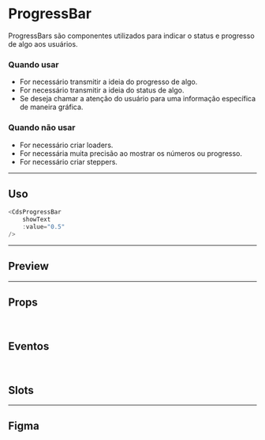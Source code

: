# ProgressBar

ProgressBars são componentes utilizados para indicar o status e progresso de algo aos usuários.

### Quando usar

- For necessário transmitir a ideia do progresso de algo.
- For necessário transmitir a ideia do status de algo.
- Se deseja chamar a atenção do usuário para uma informação específica de maneira gráfica.

### Quando não usar

- For necessário criar loaders.
- For necessária muita precisão ao mostrar os números ou progresso.
- For necessário criar steppers.

---

## Uso

```js
<CdsProgressBar
	showText
	:value="0.5"
/>
```

---

## Preview

<DemoContainer
	:component="CdsProgressBar"
	:events="cdsProgressBarEvents"
/>

---

## Props

<APITable
	name="ProgressBar"
	section="props"
/>
<br />

## Eventos

<APITable
	name="ProgressBar"
	section="events"
/>
<br />

## Slots

<APITable
	name="ProgressBar"
	section="slots"
/>

---

## Figma

<FigmaFrame
	src="https://embed.figma.com/design/J5fTswomlHu7RXk1gwbUq6/Cuida?node-id=2040-370&embed-host=share"
/>

<script setup>
import { ref } from 'vue';
import CdsProgressBar from '@/components/ProgressBar.vue';
import APITable from '../../docgen/APITable.vue';
import DemoContainer from '../../docgen/DemoContainer.vue';
import FigmaFrame from '../../docgen/FigmaFrame.vue';

const cdsProgressBarEvents = [];
</script>
